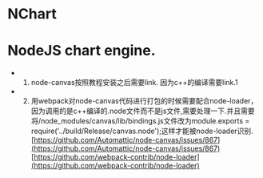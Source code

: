 # NChart
# NodeJS chart engine.

* 1. node-canvas按照教程安装之后需要link. 因为c++的编译需要link.1  
* 2. 用webpack对node-canvas代码进行打包的时候需要配合node-loader，因为调用的是c++编译的.node文件而不是js文件,需要处理一下.并且需要将/node_modules/canvas/lib/bindings.js文件改为module.exports = require('../build/Release/canvas.node');这样才能被node-loader识别.  
[https://github.com/Automattic/node-canvas/issues/867](https://github.com/Automattic/node-canvas/issues/867)  
[https://github.com/webpack-contrib/node-loader](https://github.com/webpack-contrib/node-loader)  

